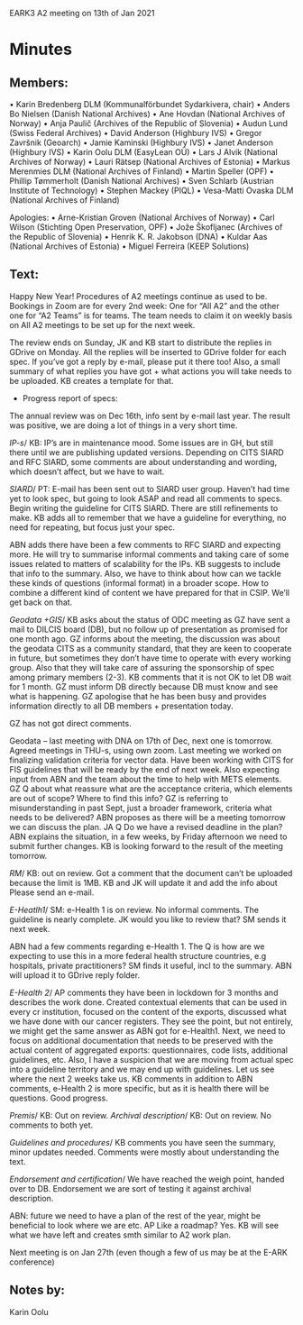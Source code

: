 EARK3 A2 meeting on 13th of Jan 2021

# Minutes

## Members:

• Karin Bredenberg DLM (Kommunalförbundet Sydarkivera, chair)
• Anders Bo Nielsen (Danish National Archives)
• Ane Hovdan (National Archives of Norway)
• Anja Paulič (Archives of the Republic of Slovenia) 
• Audun Lund (Swiss Federal Archives)
• David Anderson (Highbury IVS)
• Gregor Završnik (Geoarch)
• Jamie Kaminski (Highbury IVS)
• Janet Anderson (Highbury IVS)
• Karin Oolu DLM (EasyLean OÜ)
• Lars J Alvik (National Archives of Norway)
• Lauri Rätsep (National Archives of Estonia)
• Markus Merenmies DLM (National Archives of Finland)
• Martin Speller (OPF) 
• Phillip Tømmerholt (Danish National Archives)
• Sven Schlarb (Austrian Institute of Technology)
• Stephen Mackey (PIQL)
• Vesa-Matti Ovaska DLM (National Archives of Finland)

Apologies: 
• Arne-Kristian Groven (National Archives of Norway) 
• Carl Wilson (Stichting Open Preservation, OPF)
• Jože Škofljanec (Archives of the Republic of Slovenia)
• Henrik K. R. Jakobson (DNA)
• Kuldar Aas (National Archives of Estonia)
• Miguel Ferreira (KEEP Solutions)



## Text: 

Happy New Year! 
Procedures of A2 meetings continue as used to be. Bookings in Zoom are for every 2nd week:  One for “All A2” and the other one for “A2 Teams” is for teams. The team needs to claim it on weekly basis on  All A2 meetings to be set up for the next week. 

The review ends on Sunday, JK and KB start to distribute the replies in GDrive on Monday.  All the replies will be inserted to GDrive folder for each spec. If you’ve got a reply by e-mail, please put it there too! Also, a small summary of what replies you have got + what actions you will take needs to be uploaded. KB creates a template for that. 

- Progress report of specs:

The annual review was on Dec 16th, info sent by e-mail last year. The result was positive, we are doing a lot of things in a very short time. 

*IP-s*/ KB: IP’s are in maintenance mood. Some issues are in GH, but still there until we are publishing updated versions. Depending on CITS SIARD and RFC SIARD, some comments are about understanding and wording, which doesn’t affect, but we have to wait. 

*SIARD*/ PT: E-mail has been sent out to SIARD user group. Haven’t had time yet to look spec,  but going to look ASAP and read all comments to specs. Begin writing the guideline for CITS SIARD. There are still refinements to make. KB adds all to remember that we have a guideline for everything, no need for repeating, but focus just your spec. 

ABN adds there have been a few comments to RFC SIARD and expecting more. He will try to summarise informal comments and taking care of some issues related to matters of scalability for the IPs. KB suggests to include that info to the summary.  Also, we have to think about how can we tackle these kinds of questions (informal format) in a broader scope. How to combine a different kind of content we have prepared for that in CSIP. We’ll get back on that.  

*Geodata +GIS*/ KB asks about the status of ODC meeting as GZ have sent a mail to DILCIS board (DB), but no follow up of presentation as promised for one month ago. GZ  informs about the meeting, the discussion was about the geodata CITS as a community standard, that they are keen to cooperate in future, but sometimes they don’t have time to operate with every working group. Also that they will take care of assuring the sponsorship of spec among primary members (2-3).  KB comments that it is not OK to let DB wait for 1 month. GZ must inform DB directly because DB must know and see what is happening. GZ apologise that he has been busy and provides information directly to all DB members + presentation today. 

GZ has not got direct comments. 

Geodata – last meeting with DNA on 17th of Dec, next one is tomorrow. Agreed meetings in THU-s, using own zoom. Last meeting we worked on finalizing validation criteria for vector data. Have been working with CITS for FIS guidelines that will be ready by the end of next week. Also expecting input from ABN and the team about the time to help with METS elements. GZ Q about what reassure what are the acceptance criteria, which elements are out of scope? Where to find this info?  GZ is referring to misunderstanding in past Sept, just a broader framework, criteria what needs to be delivered? ABN proposes as there will be a meeting tomorrow we can discuss the plan.  JA Q Do we have a revised deadline in the plan? ABN explains the situation, in a few weeks, by Friday afternoon we need to submit further changes. KB is looking forward to the result of the meeting tomorrow. 

*RM*/ KB: out on review. Got a comment that the document can’t be uploaded because the limit is 1MB. KB and JK will update it and add the info about Please send an e-mail. 

*E-Heatlh1*/ SM: e-Health 1 is on review. No informal comments. The guideline is nearly complete. JK would you like to review that? SM sends it next week. 

ABN had a few comments regarding e-Health 1. The Q is how are we expecting to use this in a more federal health structure countries, e.g hospitals, private practitioners? SM finds it useful, incl to the summary. ABN will upload it to GDrive reply folder. 

*E-Health 2*/ AP comments they have been in lockdown for 3 months and describes the work done. Created contextual elements that can be used in every cr institution, focused on the content of the exports, discussed what we have done with our cancer registers. They see the point, but not entirely, we might get the same answer as ABN got for e-Health1. Next, we need to focus on additional documentation that needs to be preserved with the actual content of aggregated exports: questionnaires, code lists, additional guidelines, etc. Also, I have a suspicion that we are moving from actual spec into a guideline territory and we may end up with guidelines. Let us see where the next 2 weeks take us. KB comments in addition to ABN comments, e-Health 2 is more specific, but as it is health there will be questions. Good progress. 

*Premis*/ KB: Out on review. 
*Archival description*/ KB: Out on review. 
No comments to both yet.

*Guidelines and procedures*/ KB comments you have seen the summary, minor updates needed. Comments were mostly about understanding the text.  

*Endorsement and certification*/ We have reached the weigh point, handed over to DB. Endorsement we are sort of testing it against archival description. 

ABN: future we need to have a plan of the rest of the year, might be beneficial to look where we are etc. AP Like a roadmap? Yes. KB will see what we have left and creates smth similar to A2 work plan. 



Next meeting is on Jan 27th (even though a few of us may be at the E-ARK conference)

## Notes by: 

Karin Oolu

